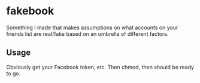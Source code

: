 # fakebook
Something I made that makes assumptions on what accounts on your friends list are real/fake based on an umbrella of different factors.


## Usage 

Obviously get your Facebook token, etc. Then chmod, then should be ready to go. 
